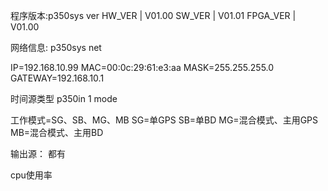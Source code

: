 程序版本:p350sys ver
HW_VER | V01.00
SW_VER | V01.01
FPGA_VER | V01.00

网络信息: p350sys net

IP=192.168.10.99
MAC=00:0c:29:61:e3:aa
MASK=255.255.255.0
GATEWAY=192.168.10.1

时间源类型
p350in 1 mode

工作模式=SG、SB、MG、MB
SG=单GPS
SB=单BD
MG=混合模式、主用GPS
MB=混合模式、主用BD

输出源：
都有

cpu使用率